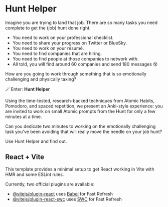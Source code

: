 # Hunt Helper

Imagine you are trying to land that job. There are so many tasks you need complete to get the (job) hunt done right.

-   You need to work on your professional checklist.
-   You need to share your progress on Twitter or BlueSky.
-   You need to work on your résumé.
-   You need to find companies that are hiring.
-   You need to find people at those companies to network with.
-   All told, you will find around 60 companies and send 180 messages 😵

How are you going to work through something that is so emotionally challenging and physically taxing?

🪄 Enter: **Hunt Helper**

Using the time-tested, research-backed techniques from Atomic Habits, Pomodoro, and spaced repetition, we present an Anki-style experience: you are invited to work on small Atomic prompts from the Hunt for only a few minutes at a time.

Can you dedicate two minutes to working on the emotionally challenging task you've been avoiding that will really move the needle on your job hunt?

Use Hunt Helper and find out.

## React + Vite

This template provides a minimal setup to get React working in Vite with HMR and some ESLint rules.

Currently, two official plugins are available:

-   [@vitejs/plugin-react](https://github.com/vitejs/vite-plugin-react/blob/main/packages/plugin-react/README.md) uses [Babel](https://babeljs.io/) for Fast Refresh
-   [@vitejs/plugin-react-swc](https://github.com/vitejs/vite-plugin-react-swc) uses [SWC](https://swc.rs/) for Fast Refresh
